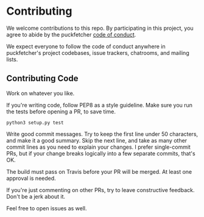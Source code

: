 # Contributing

We welcome contributions to this repo.
By participating in this project, you agree to abide by the puckfetcher [code of conduct].

  [code of conduct]: https://github.com/lunemercove/puckfetcher/blob/master/CODE_OF_CONDUCT.md

We expect everyone to follow the code of conduct anywhere in puckfetcher's project codebases, issue trackers, chatrooms, and
mailing lists.

## Contributing Code

Work on whatever you like.

If you're writing code, follow PEP8 as a style guideline. Make sure you run the tests before opening a PR, to save time.

```
python3 setup.py test
```

Write good commit messages. Try to keep the first line under 50 characters, and make it a good summary. Skip the next line, and
take as many other commit lines as you need to explain your changes. I prefer single-commit PRs, but if your change breaks
logically into a few separate commits, that's OK.

The build must pass on Travis before your PR will be merged. At least one approval is needed.

If you're just commenting on other PRs, try to leave constructive feedback. Don't be a jerk about it.

Feel free to open issues as well.
